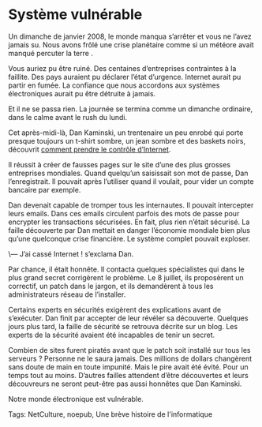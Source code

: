 # Système vulnérable

Un dimanche de janvier 2008, le monde manqua s’arrêter et vous ne l’avez jamais su. Nous avons frôlé une crise planétaire comme si un météore avait manqué percuter la terre .

Vous auriez pu être ruiné. Des centaines d’entreprises contraintes à la faillite. Des pays auraient pu déclarer l’état d’urgence. Internet aurait pu partir en fumée. La confiance que nous accordons aux systèmes électroniques aurait pu être détruite à jamais.

Et il ne se passa rien. La journée se termina comme un dimanche ordinaire, dans le calme avant le rush du lundi.

Cet après-midi-là, Dan Kaminski, un trentenaire un peu enrobé qui porte presque toujours un t-shirt sombre, un jean sombre et des baskets noirs, découvrit [comment prendre le contrôle d’Internet](http://www.wired.com/techbiz/people/magazine/16-12/ff_kaminsky?currentPage=all).

Il réussit à créer de fausses pages sur le site d’une des plus grosses entreprises mondiales. Quand quelqu’un saisissait son mot de passe, Dan l’enregistrait. Il pouvait après l’utiliser quand il voulait, pour vider un compte bancaire par exemple.

Dan devenait capable de tromper tous les internautes. Il pouvait intercepter leurs emails. Dans ces emails circulent parfois des mots de passe pour encrypter les transactions sécurisées. En fait, plus rien n’était sécurisé. La faille découverte par Dan mettait en danger l’économie mondiale bien plus qu’une quelconque crise financière. Le système complet pouvait exploser.

\— J’ai cassé Internet ! s’exclama Dan.

Par chance, il était honnête. Il contacta quelques spécialistes qui dans le plus grand secret corrigèrent le problème. Le 8 juillet, ils proposèrent un correctif, un patch dans le jargon, et ils demandèrent à tous les administrateurs réseau de l’installer.

Certains experts en sécurités exigèrent des explications avant de s’exécuter. Dan finit par accepter de leur révéler sa découverte. Quelques jours plus tard, la faille de sécurité se retrouva décrite sur un blog. Les experts de la sécurité avaient été incapables de tenir un secret.

Combien de sites furent piratés avant que le patch soit installé sur tous les serveurs ? Personne ne le saura jamais. Des millions de dollars changèrent sans doute de main en toute impunité. Mais le pire avait été évité. Pour un temps tout au moins. D’autres failles attendent d’être découvertes et leurs découvreurs ne seront peut-être pas aussi honnêtes que Dan Kaminski.

Notre monde électronique est vulnérable.

Tags: NetCulture, noepub, Une brève histoire de l'informatique